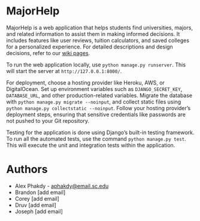 # MajorHelp

MajorHelp is a web application that helps students find universities, majors, and related information to assist them in making informed decisions. It includes features like user reviews, tuition calculators, and saved colleges for a personalized experience. For detailed descriptions and design decisions, refer to our [wiki pages](#link-to-wiki).

To run the web application locally, use `python manage.py runserver`. This will start the server at `http://127.0.0.1:8000/`.

For deployment, choose a hosting provider like Heroku, AWS, or DigitalOcean. Set up environment variables such as `DJANGO_SECRET_KEY`, `DATABASE_URL`, and other production-related variables. Migrate the database with `python manage.py migrate --noinput`, and collect static files using `python manage.py collectstatic --noinput`. Follow your hosting provider’s deployment steps, ensuring that sensitive credentials like passwords are not pushed to your Git repository.

Testing for the application is done using Django’s built-in testing framework. To run all the automated tests, use the command `python manage.py test`. This will execute the unit and integration tests within the application.

# Authors
- Alex Phakdy - aphakdy@email.sc.edu
- Brandon [add email]
- Corey [add email]
- Druv [add email]
- Joseph [add email]
